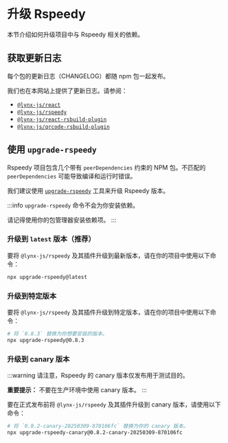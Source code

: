 # 升级 Rspeedy

本节介绍如何升级项目中与 Rspeedy 相关的依赖。

## 获取更新日志

每个包的更新日志（CHANGELOG）都随 npm 包一起发布。

我们也在本网站上提供了更新日志。请参阅：

- [`@lynx-js/react`](/changelog/lynx-js--react)
- [`@lynx-js/rspeedy`](/changelog/lynx-js--rspeedy)
- [`@lynx-js/react-rsbuild-plugin`](/changelog/lynx-js--react-rsbuild-plugin)
- [`@lynx-js/qrcode-rsbuild-plugin`](/changelog/lynx-js--qrcode-rsbuild-plugin)

## 使用 `upgrade-rspeedy`

Rspeedy 项目包含几个带有 `peerDependencies` 约束的 NPM 包。不匹配的 `peerDependencies` 可能导致编译和运行时错误。

我们建议使用 [`upgrade-rspeedy`](https://npmjs.org/package/upgrade-rspeedy) 工具来升级 Rspeedy 版本。

:::info
`upgrade-rspeedy` 命令不会为你安装依赖。

请记得使用你的包管理器安装依赖项。
:::

### 升级到 `latest` 版本（推荐）

要将 `@lynx-js/rspeedy` 及其插件升级到最新版本，请在你的项目中使用以下命令：

```bash
npx upgrade-rspeedy@latest
```

### 升级到特定版本

要将 `@lynx-js/rspeedy` 及其插件升级到特定版本，请在你的项目中使用以下命令：

```bash
# 将 `0.8.3` 替换为你想要安装的版本。
npx upgrade-rspeedy@0.8.3
```

### 升级到 canary 版本

:::warning
请注意，Rspeedy 的 canary 版本仅发布用于测试目的。

**重要提示：** 不要在生产环境中使用 canary 版本。
:::

要在正式发布前将 `@lynx-js/rspeedy` 及其插件升级到 canary 版本，请使用以下命令：

```bash
# 将 `0.8.2-canary-20250309-870106fc` 替换为你的 canary 版本。
npx upgrade-rspeedy-canary@0.8.2-canary-20250309-870106fc
```
